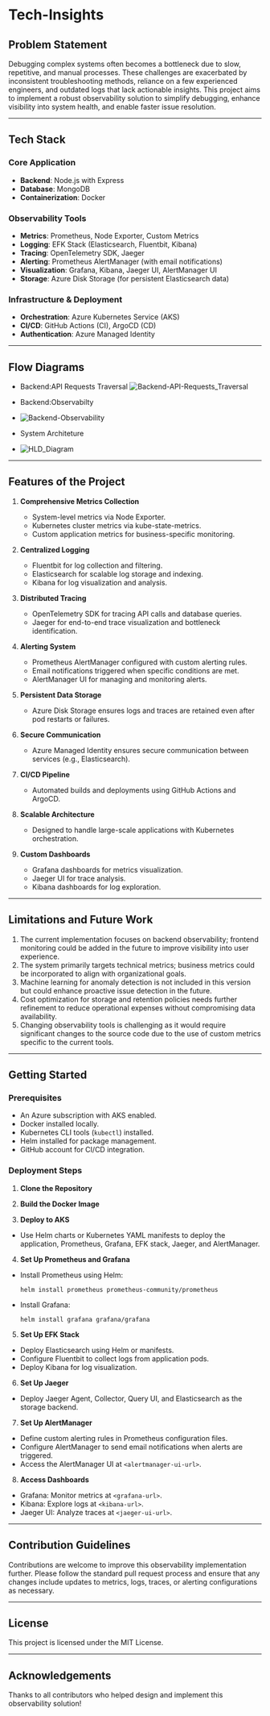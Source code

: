 # Tech-Insights

## Problem Statement

Debugging complex systems often becomes a bottleneck due to slow, repetitive, and manual processes. These challenges are exacerbated by inconsistent troubleshooting methods, reliance on a few experienced engineers, and outdated logs that lack actionable insights. This project aims to implement a robust observability solution to simplify debugging, enhance visibility into system health, and enable faster issue resolution.

---

## Tech Stack

### Core Application
- **Backend**: Node.js with Express
- **Database**: MongoDB
- **Containerization**: Docker

### Observability Tools
- **Metrics**: Prometheus, Node Exporter, Custom Metrics
- **Logging**: EFK Stack (Elasticsearch, Fluentbit, Kibana)
- **Tracing**: OpenTelemetry SDK, Jaeger
- **Alerting**: Prometheus AlertManager (with email notifications)
- **Visualization**: Grafana, Kibana, Jaeger UI, AlertManager UI
- **Storage**: Azure Disk Storage (for persistent Elasticsearch data)

### Infrastructure & Deployment
- **Orchestration**: Azure Kubernetes Service (AKS)
- **CI/CD**: GitHub Actions (CI), ArgoCD (CD)
- **Authentication**: Azure Managed Identity

---

## Flow Diagrams
- Backend:API Requests Traversal
![Backend-API-Requests_Traversal](https://github.com/user-attachments/assets/ae0b5dbc-3646-4c92-ac88-95a841d58991)

- Backend:Observabilty
- ![Backend-Observability](https://github.com/user-attachments/assets/055667ce-3290-417f-ab71-0f10b2952b98)

- System Architeture
- ![HLD_Diagram](https://github.com/user-attachments/assets/892d21b6-f638-425b-8d79-b1cbb947b08f)

---

## Features of the Project

1. **Comprehensive Metrics Collection**
   - System-level metrics via Node Exporter.
   - Kubernetes cluster metrics via kube-state-metrics.
   - Custom application metrics for business-specific monitoring.

2. **Centralized Logging**
   - Fluentbit for log collection and filtering.
   - Elasticsearch for scalable log storage and indexing.
   - Kibana for log visualization and analysis.

3. **Distributed Tracing**
   - OpenTelemetry SDK for tracing API calls and database queries.
   - Jaeger for end-to-end trace visualization and bottleneck identification.

4. **Alerting System**
   - Prometheus AlertManager configured with custom alerting rules.
   - Email notifications triggered when specific conditions are met.
   - AlertManager UI for managing and monitoring alerts.

5. **Persistent Data Storage**
   - Azure Disk Storage ensures logs and traces are retained even after pod restarts or failures.

6. **Secure Communication**
   - Azure Managed Identity ensures secure communication between services (e.g., Elasticsearch).

7. **CI/CD Pipeline**
   - Automated builds and deployments using GitHub Actions and ArgoCD.

8. **Scalable Architecture**
   - Designed to handle large-scale applications with Kubernetes orchestration.

9. **Custom Dashboards**
   - Grafana dashboards for metrics visualization.
   - Jaeger UI for trace analysis.
   - Kibana dashboards for log exploration.

---

## Limitations and Future Work

1. The current implementation focuses on backend observability; frontend monitoring could be added in the future to improve visibility into user experience.
2. The system primarily targets technical metrics; business metrics could be incorporated to align with organizational goals.
3. Machine learning for anomaly detection is not included in this version but could enhance proactive issue detection in the future.
4. Cost optimization for storage and retention policies needs further refinement to reduce operational expenses without compromising data availability.
5. Changing observability tools is challenging as it would require significant changes to the source code due to the use of custom metrics specific to the current tools.

---

## Getting Started

### Prerequisites
- An Azure subscription with AKS enabled.
- Docker installed locally.
- Kubernetes CLI tools (`kubectl`) installed.
- Helm installed for package management.
- GitHub account for CI/CD integration.

### Deployment Steps

1. **Clone the Repository**

2. **Build the Docker Image**

3. **Deploy to AKS**
- Use Helm charts or Kubernetes YAML manifests to deploy the application, Prometheus, Grafana, EFK stack, Jaeger, and AlertManager.

4. **Set Up Prometheus and Grafana**
- Install Prometheus using Helm:
  ```
  helm install prometheus prometheus-community/prometheus
  ```
- Install Grafana:
  ```
  helm install grafana grafana/grafana
  ```

5. **Set Up EFK Stack**
- Deploy Elasticsearch using Helm or manifests.
- Configure Fluentbit to collect logs from application pods.
- Deploy Kibana for log visualization.

6. **Set Up Jaeger**
- Deploy Jaeger Agent, Collector, Query UI, and Elasticsearch as the storage backend.

7. **Set Up AlertManager**
- Define custom alerting rules in Prometheus configuration files.
- Configure AlertManager to send email notifications when alerts are triggered.
- Access the AlertManager UI at `<alertmanager-ui-url>`.

8. **Access Dashboards**
- Grafana: Monitor metrics at `<grafana-url>`.
- Kibana: Explore logs at `<kibana-url>`.
- Jaeger UI: Analyze traces at `<jaeger-ui-url>`.

---

## Contribution Guidelines

Contributions are welcome to improve this observability implementation further. Please follow the standard pull request process and ensure that any changes include updates to metrics, logs, traces, or alerting configurations as necessary.

---

## License

This project is licensed under the MIT License.

---

## Acknowledgements

Thanks to all contributors who helped design and implement this observability solution!
